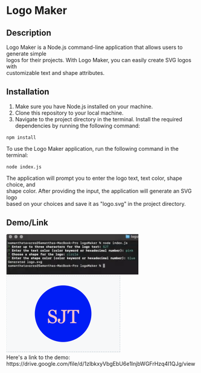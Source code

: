 # Logo Maker

## Description
Logo Maker is a Node.js command-line application that allows users to generate simple 
<br />
logos for their projects. With Logo Maker, you can easily create SVG logos with 
<br />
customizable text and shape attributes.

## Installation
1. Make sure you have Node.js installed on your machine.
2. Clone this repository to your local machine.
3. Navigate to the project directory in the terminal.
Install the required dependencies by running the following command:
```
npm install
```
To use the Logo Maker application, run the following command in the terminal:
```
node index.js
```
The application will prompt you to enter the logo text, text color, shape choice, and
<br />
shape color. After providing the input, the application will generate an SVG logo
<br />
based on your choices and save it as "logo.svg" in the project directory.

## Demo/Link
<img width="350" alt="Screenshot 2023-07-21 at 6 36 37 PM" src="./examples/pics/nodei.png">
<br />
<img width="302" alt="Screenshot 2023-07-21 at 6 35 45 PM" src="./examples/pics/logo.png">
<br />
Here's a link to the demo: https://drive.google.com/file/d/1zlbkxyVbgEbU6e1InjbWGFrHzq4I1QJg/view





